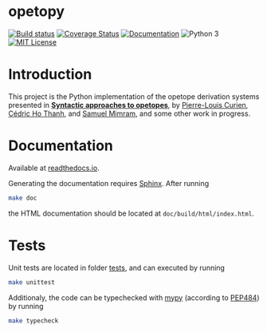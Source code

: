 opetopy
=======

[![Build status](https://travis-ci.com/altaris/opetopy.svg?branch=master)](https://travis-ci.com/altaris/opetopy)
[![Coverage Status](https://coveralls.io/repos/github/altaris/opetopy/badge.svg?branch=master)](https://coveralls.io/github/altaris/opetopy?branch=master)
[![Documentation](https://readthedocs.org/projects/opetopy/badge/?version=latest)](https://opetopy.readthedocs.io/en/latest/)
![Python 3](https://badgen.net/badge/Python/3/blue)
[![MIT License](https://badgen.net/badge/license/MIT/blue)](https://choosealicense.com/licenses/mit/)

# Introduction

This project is the Python implementation of the opetope derivation systems
presented in [**Syntactic approaches to
opetopes**](https://arxiv.org/abs/1903.05848), by [Pierre-Louis
Curien](https://www.irif.fr/~curien/), [Cédric Ho Thanh](https://hothanh.fr/),
and [Samuel Mimram](http://www.lix.polytechnique.fr/Labo/Samuel.Mimram/), and
some other work in progress.

# Documentation

Available at [readthedocs.io](https://readthedocs.io/en/latest/?badge=latest).

Generating the documentation requires
[Sphinx](http://www.sphinx-doc.org/en/stable/). After running

```sh
make doc
```

the HTML documentation should be located at `doc/build/html/index.html`.

# Tests

Unit tests are located in folder [tests](tests/), and can executed by running

```sh
make unittest
```

Additionaly, the code can be typechecked with [mypy](http://mypy-lang.org/)
(according to [PEP484](https://www.python.org/dev/peps/pep-0484/)) by running

```sh
make typecheck
```
